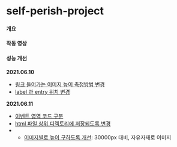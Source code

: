 # self-perish-project

#### 개요



#### 작동 영상




#### 성능 개선

**2021.06.10**
- [링크 들어가는 이미지 높이 측정방법 변경](https://github.com/ynawhocodes/self-perish-project/commit/9b731c910a5ade57b7c6c4a3cb440a971c4b59fc)
- [label 과 entry 위치 변경]( https://github.com/ynawhocodes/self-perish-project/commit/f63d572bae7e4311aebce5b098bbc97eab245584)

**2021.06.11**
- [이벤트 영역 코드 구분](https://github.com/ynawhocodes/self-perish-project/commit/743e138af0d9a00f10b2875ee9c3cd6ab427c7c4)
- [html 파일 상위 디렉토리에 저장되도록 변경]()
- - [이미지별로 높이 구하도록 개선](): 30000px 대비, 자유자재로 이미지 

